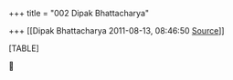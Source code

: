 +++
title = "002 Dipak Bhattacharya"

+++
[[Dipak Bhattacharya	2011-08-13, 08:46:50 [Source](https://groups.google.com/g/bvparishat/c/ztQf0VD1w3c)]]



[TABLE]



